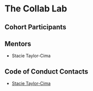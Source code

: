 # The Collab Lab

## Cohort Participants

## Mentors

* Stacie Taylor-Cima

## Code of Conduct Contacts

* [Stacie Taylor-Cima](mailto:code-of-conduct@the-collab-lab.codes)
